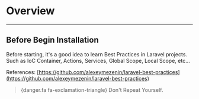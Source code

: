 # Overview

---

## Before Begin Installation

Before starting, it's a good idea to learn Best Practices in Laravel projects. Such as IoC Container, Actions, Services, Global Scope, Local Scope, etc...

References: [https://github.com/alexeymezenin/laravel-best-practices](https://github.com/alexeymezenin/laravel-best-practices)

> {danger.fa fa-exclamation-triangle} Don't Repeat Yourself.